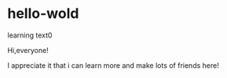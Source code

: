 # hello-wold
learning text0

Hi,everyone!

I appreciate it that i can learn more and make lots of friends here!
